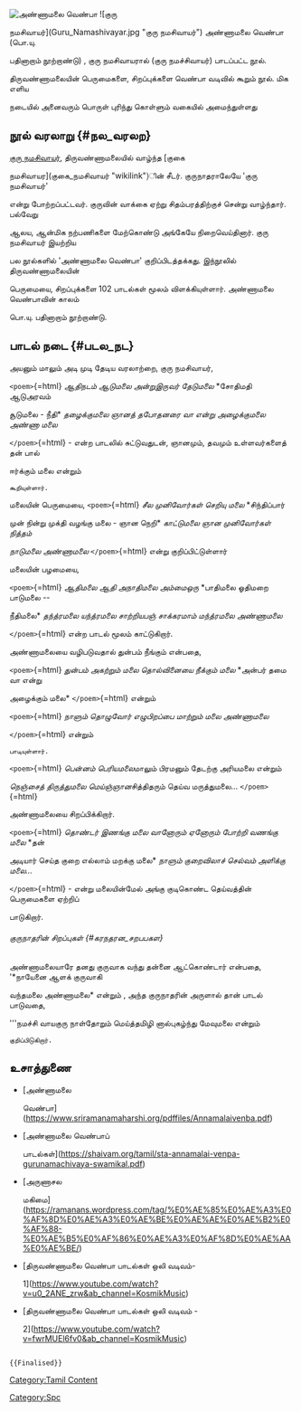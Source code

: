 ![அண்ணாமலை வெண்பா](Annamalai_Venba.jpg "அண்ணாமலை வெண்பா") ![குரு
நமசிவாயர்](Guru_Namashivayar.jpg "குரு நமசிவாயர்") அண்ணாமலை வெண்பா (பொ.யு.
பதினாறாம் நூற்றாண்டு) , குரு நமசிவாயரால் (குரு நமச்சிவாயர்) பாடப்பட்ட நூல்.
திருவண்ணாமலையின் பெருமைகளை, சிறப்புக்களை வெண்பா வடிவில் கூறும் நூல். மிக எளிய
நடையில் அனைவரும் பொருள் புரிந்து கொள்ளும் வகையில் அமைந்துள்ளது

## நூல் வரலாறு {#நல_வரலற}

[குரு நமசிவாயர்](குரு_நமசிவாயர் "wikilink"), திருவண்ணாமலையில் வாழ்ந்த [குகை
நமசிவாயர](குகை_நமசிவாயர் "wikilink")ின் சீடர். குருநாதராலேயே 'குரு நமசிவாயர்'
என்று போற்றப்பட்டவர். குருவின் வாக்கை ஏற்று சிதம்பரத்திற்குச் சென்று வாழ்ந்தார். பல்வேறு
ஆலய, ஆன்மிக நற்பணிகளை மேற்கொண்டு அங்கேயே நிறைவெய்தினார். குரு நமசிவாயர் இயற்றிய
பல நூல்களில் 'அண்ணாமலை வெண்பா' குறிப்பிடத்தக்கது. இந்நூலில் திருவண்ணாமலையின்
பெருமையை, சிறப்புக்களை 102 பாடல்கள் மூலம் விளக்கியுள்ளார். அண்ணாமலை வெண்பாவின் காலம்
பொ.யு. பதினாறாம் நூற்றாண்டு.

## பாடல் நடை {#படல_நட}

அயனும் மாலும் அடி முடி தேடிய வரலாற்றை, குரு நமசிவாயர்,

`<poem>`{=html} *ஆதிநடம் ஆடுமலை அன்றுஇருவர் தேடுமலை* *சோதிமதி ஆடுஅரவம்
சூடுமலை - நீதி* *தழைக்குமலை ஞானத் தபோதனரை வா என்று* *அழைக்குமலை அண்ணா மலை*
`</poem>`{=html} - என்ற பாடலில் சுட்டுவதுடன், ஞானமும், தவமும் உள்ளவர்களைத் தன் பால்
ஈர்க்கும் மலை என்றும்

`கூறியுள்ளார்.`

மலையின் பெருமையை, `<poem>`{=html} *சீல முனிவோர்கள் செறியு மலை* *சிந்திப்பார்
முன் நின்று முக்தி வழங்கு மலை - ஞான நெறி* *காட்டுமலை ஞான முனிவோர்கள் நித்தம்*
*நாடுமலை அண்ணாமலை* `</poem>`{=html} என்று குறிப்பிட்டுள்ளார்

மலையின் பழமையை,

`<poem>`{=html} *ஆதிமலை ஆதி அநாதிமலை அம்மைஒரு* *பாதிமலை ஓதிமறை பாடுமலை --
நீதிமலை* *தந்த்ரமலை யந்த்ரமலை சாற்றியபஞ் சாக்கரமாம்* *மந்த்ரமலை அண்ணாமலை*
`</poem>`{=html} என்ற பாடல் மூலம் காட்டுகிறார்.

அண்ணாமலையை வழிபடுவதால் துன்பம் நீங்கும் என்பதை,

`<poem>`{=html} *துன்பம் அகற்றும் மலை தொல்வினையை நீக்கும் மலை* *அன்பர் தமை வா என்று
அழைக்கும் மலை* `</poem>`{=html} என்றும்

`<poem>`{=html} *நாளும் தொழுவோர் எழுபிறப்பை* *மாற்றும் மலை அண்ணாமலை*
`</poem>`{=html} என்றும்

`பாடியுள்ளார்.`

`<poem>`{=html} *பென்னம் பெரியமலை*மாலும் பிரமனும் தேடற்கு அரியமலை என்றும்

*நெஞ்சைத் திருத்துமலை மெய்ஞ்ஞான*சித்திதரும் தெய்வ மருத்துமலை\... `</poem>`{=html}
அண்ணாமலையை சிறப்பிக்கிறார்.

`<poem>`{=html} *தொண்டர் இணங்கு மலை* *வானோரும் ஏனோரும் போற்றி வணங்கு மலை* *தன்
அடியார் செய்த குறை எல்லாம் மறக்கு மலை* *நாளும் குறைவிலாச் செல்வம் அளிக்கு மலை\...*
`</poem>`{=html} - என்று மலையின்மேல் அங்கு குடிகொண்ட தெய்வத்தின் பெருமைகளை ஏற்றிப்
பாடுகிறார்.

###### குருநாதரின் சிறப்புகள் {#கரநதரன_சறபபகள}

அண்ணாமலையாரே தனது குருவாக வந்து தன்னை ஆட்கொண்டார் என்பதை, '*நாயேனை ஆளக் குருவாகி
வந்தமலை அண்ணாமலை* என்றும் , அந்த குருநாதரின் அருளால் தான் பாடல் பாடுவதை,
'\'\'நமச்சி வாயகுரு நாள்தோறும் மெய்த்தமிழி னால்புகழ்ந்து மேவுமலை என்றும்

`குறிப்பிடுகிறார்.`

## உசாத்துணை

-   [அண்ணாமலை
    வெண்பா](https://www.sriramanamaharshi.org/pdffiles/Annamalaivenba.pdf)
-   [அண்ணாமலை வெண்பாப்
    பாடல்கள்](https://shaivam.org/tamil/sta-annamalai-venpa-gurunamachivaya-swamikal.pdf)
-   [அருணாசல
    மகிமை](https://ramanans.wordpress.com/tag/%E0%AE%85%E0%AE%A3%E0%AF%8D%E0%AE%A3%E0%AE%BE%E0%AE%AE%E0%AE%B2%E0%AF%88-%E0%AE%B5%E0%AF%86%E0%AE%A3%E0%AF%8D%E0%AE%AA%E0%AE%BE/)
-   [திருவண்ணாமலை வெண்பா பாடல்கள் ஒலி வடிவம்-
    1](https://www.youtube.com/watch?v=u0_2ANE_zrw&ab_channel=KosmikMusic)
-   [திருவண்ணாமலை வெண்பா பாடல்கள் ஒலி வடிவம் -
    2](https://www.youtube.com/watch?v=fwrMUEl6fv0&ab_channel=KosmikMusic)

```{=mediawiki}
{{Finalised}}
```
[Category:Tamil Content](Category:Tamil_Content "wikilink")
[Category:Spc](Category:Spc "wikilink")
